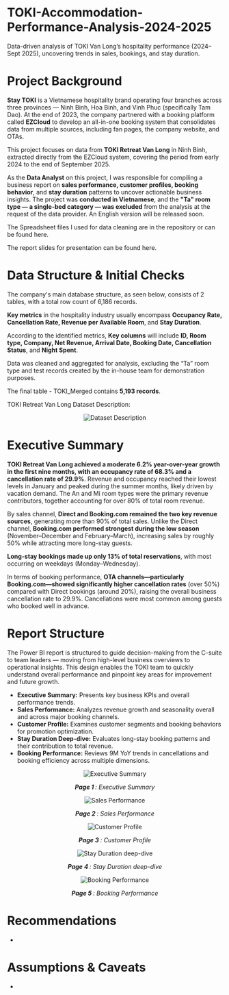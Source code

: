 # TOKI-Accommodation-Performance-Analysis-2024-2025
Data-driven analysis of TOKI Van Long’s hospitality performance (2024–Sept 2025), uncovering trends in sales, bookings, and stay duration.

# Project Background
**Stay TOKI** is a Vietnamese hospitality brand operating four branches across three provinces — Ninh Binh, Hoa Binh, and Vinh Phuc (specifically Tam Dao). At the end of 2023, the company partnered with a booking platform called **EZCloud** to develop an all-in-one booking system that consolidates data from multiple sources, including fan pages, the company website, and OTAs.

This project focuses on data from **TOKI Retreat Van Long** in Ninh Binh, extracted directly from the EZCloud system, covering the period from early 2024 to the end of September 2025.

As the **Data Analyst** on this project, I was responsible for compiling a business report on **sales performance, customer profiles, booking behavior**, and **stay duration** patterns to uncover actionable business insights. The project was **conducted in Vietnamese**, and the **"Ta" room type — a single-bed category — was excluded** from the analysis at the request of the data provider. An English version will be released soon.

The Spreadsheet files I used for data cleaning are in the repository or can be found here.

The report slides for presentation can be found here.

# Data Structure & Initial Checks
The company's main database structure, as seen below, consists of 2 tables, with a total row count of 6,186 records. 

**Key metrics** in the hospitality industry usually encompass **Occupancy Rate, Cancellation Rate, Revenue per Available Room**, and **Stay Duration**.  

According to the identified metrics, **Key columns** will include **ID, Room type, Company, Net Revenue, Arrival Date, Booking Date, Cancellation Status**, and **Night Spent**.

Data was cleaned and aggregated for analysis, excluding the “Ta” room type and test records created by the in-house team for demonstration purposes.

The final table - TOKI_Merged contains **5,193 records**.

TOKI Retreat Van Long Dataset Description:
<p align="center">
  <img src="https://raw.githubusercontent.com/bennguyen99/TOKI-Accommodation-Performance-Analysis-2024-2025/refs/heads/main/Visualizations/Dataset%20Description.jpg" alt="Dataset Description"/>
</p>

# Executive Summary
**TOKI Retreat Van Long achieved a moderate 6.2% year-over-year growth in the first nine months, with an occupancy rate of 68.3% and a cancellation rate of 29.9%**. Revenue and occupancy reached their lowest levels in January and peaked during the summer months, likely driven by vacation demand. The An and Mi room types were the primary revenue contributors, together accounting for over 80% of total room revenue.

By sales channel, **Direct and Booking.com remained the two key revenue sources**, generating more than 90% of total sales. Unlike the Direct channel, **Booking.com performed strongest during the low season** (November–December and February–March), increasing sales by roughly 50% while attracting more long-stay guests.

**Long-stay bookings made up only 13% of total reservations**, with most occurring on weekdays (Monday–Wednesday).

In terms of booking performance, **OTA channels—particularly Booking.com—showed significantly higher cancellation rates** (over 50%) compared with Direct bookings (around 20%), raising the overall business cancellation rate to 29.9%. Cancellations were most common among guests who booked well in advance.

# Report Structure

The Power BI report is structured to guide decision-making from the C-suite to team leaders — moving from high-level business overviews to operational insights. This design enables the TOKI team to quickly understand overall performance and pinpoint key areas for improvement and future growth.

  * **Executive Summary:**  Presents key business KPIs and overall performance trends.
  * **Sales Performance:** Analyzes revenue growth and seasonality overall and across major booking channels.
  * **Customer Profile:** Examines customer segments and booking behaviors for promotion optimization.
  * **Stay Duration Deep-dive:** Evaluates long-stay booking patterns and their contribution to total revenue.
  * **Booking Performance:** Reviews 9M YoY trends in cancellations and booking efficiency across multiple dimensions.

<p align="center">
  <img src="Visualizations/Executive Summary.png" alt="Executive Summary"/>
</p>

<p align="center"> 
  <i> <b> Page 1 </b>: Executive Summary </i> 
</p>

<p align="center">
  <img src="https://github.com/bennguyen99/TOKI-Accommodation-Performance-Analysis-2024-2025/blob/main/Visualizations/Sales%20Time-series.png" alt="Sales Performance"/>
</p>

<p align="center"> 
  <i> <b> Page 2 </b>: Sales Performance </i> 
</p>

<p align="center">
  <img src="https://github.com/bennguyen99/TOKI-Accommodation-Performance-Analysis-2024-2025/blob/main/Visualizations/Customer%20Info.png" alt="Customer Profile"/>
</p>

<p align="center"> 
  <i> <b> Page 3 </b>: Customer Profile </i> 
</p>

<p align="center">
  <img src="https://github.com/bennguyen99/TOKI-Accommodation-Performance-Analysis-2024-2025/blob/main/Visualizations/Average%20Stay%20Duration.png" alt="Stay Duration deep-dive"/>
</p>

<p align="center"> 
  <i> <b> Page 4 </b>: Stay Duration deep-dive </i> 
</p>

<p align="center">
  <img src="https://github.com/bennguyen99/TOKI-Accommodation-Performance-Analysis-2024-2025/blob/main/Visualizations/Booking%20Performance.png" alt="Booking Performance"/>
</p>

<p align="center"> 
  <i> <b> Page 5 </b>: Booking Performance </i> 
</p>

# Recommendations
  * 

# Assumptions & Caveats
  * 
